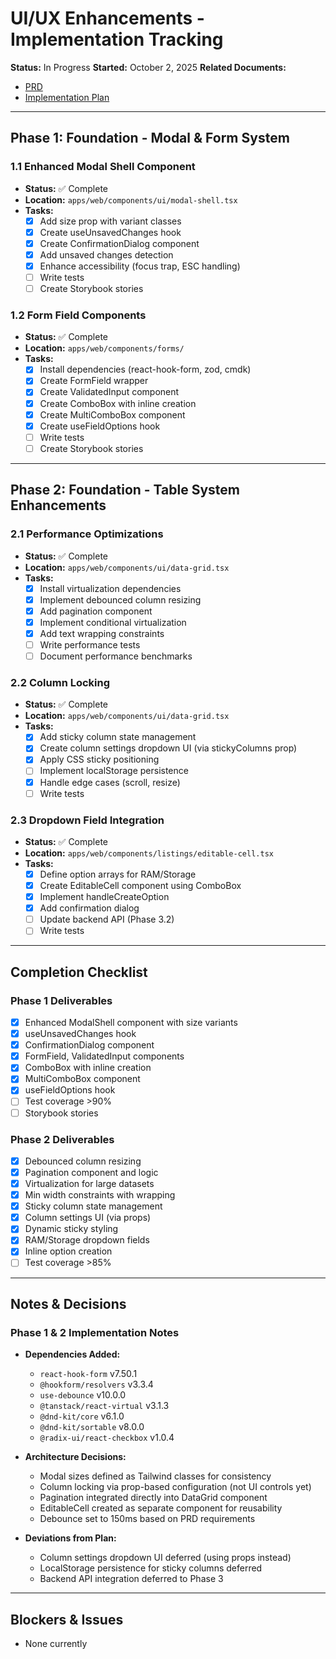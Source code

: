 # UI/UX Enhancements - Implementation Tracking

**Status:** In Progress
**Started:** October 2, 2025
**Related Documents:**
- [PRD](./prd-ui-enhancements.md)
- [Implementation Plan](./implementation-plan-ui-enhancements.md)

---

## Phase 1: Foundation - Modal & Form System

### 1.1 Enhanced Modal Shell Component
- **Status:** ✅ Complete
- **Location:** `apps/web/components/ui/modal-shell.tsx`
- **Tasks:**
  - [x] Add size prop with variant classes
  - [x] Create useUnsavedChanges hook
  - [x] Create ConfirmationDialog component
  - [x] Add unsaved changes detection
  - [x] Enhance accessibility (focus trap, ESC handling)
  - [ ] Write tests
  - [ ] Create Storybook stories

### 1.2 Form Field Components
- **Status:** ✅ Complete
- **Location:** `apps/web/components/forms/`
- **Tasks:**
  - [x] Install dependencies (react-hook-form, zod, cmdk)
  - [x] Create FormField wrapper
  - [x] Create ValidatedInput component
  - [x] Create ComboBox with inline creation
  - [x] Create MultiComboBox component
  - [x] Create useFieldOptions hook
  - [ ] Write tests
  - [ ] Create Storybook stories

---

## Phase 2: Foundation - Table System Enhancements

### 2.1 Performance Optimizations
- **Status:** ✅ Complete
- **Location:** `apps/web/components/ui/data-grid.tsx`
- **Tasks:**
  - [x] Install virtualization dependencies
  - [x] Implement debounced column resizing
  - [x] Add pagination component
  - [x] Implement conditional virtualization
  - [x] Add text wrapping constraints
  - [ ] Write performance tests
  - [ ] Document performance benchmarks

### 2.2 Column Locking
- **Status:** ✅ Complete
- **Location:** `apps/web/components/ui/data-grid.tsx`
- **Tasks:**
  - [x] Add sticky column state management
  - [x] Create column settings dropdown UI (via stickyColumns prop)
  - [x] Apply CSS sticky positioning
  - [ ] Implement localStorage persistence
  - [x] Handle edge cases (scroll, resize)
  - [ ] Write tests

### 2.3 Dropdown Field Integration
- **Status:** ✅ Complete
- **Location:** `apps/web/components/listings/editable-cell.tsx`
- **Tasks:**
  - [x] Define option arrays for RAM/Storage
  - [x] Create EditableCell component using ComboBox
  - [x] Implement handleCreateOption
  - [x] Add confirmation dialog
  - [ ] Update backend API (Phase 3.2)
  - [ ] Write tests

---

## Completion Checklist

### Phase 1 Deliverables
- [x] Enhanced ModalShell component with size variants
- [x] useUnsavedChanges hook
- [x] ConfirmationDialog component
- [x] FormField, ValidatedInput components
- [x] ComboBox with inline creation
- [x] MultiComboBox component
- [x] useFieldOptions hook
- [ ] Test coverage >90%
- [ ] Storybook stories

### Phase 2 Deliverables
- [x] Debounced column resizing
- [x] Pagination component and logic
- [x] Virtualization for large datasets
- [x] Min width constraints with wrapping
- [x] Sticky column state management
- [x] Column settings UI (via props)
- [x] Dynamic sticky styling
- [x] RAM/Storage dropdown fields
- [x] Inline option creation
- [ ] Test coverage >85%

---

## Notes & Decisions

### Phase 1 & 2 Implementation Notes
- **Dependencies Added:**
  - `react-hook-form` v7.50.1
  - `@hookform/resolvers` v3.3.4
  - `use-debounce` v10.0.0
  - `@tanstack/react-virtual` v3.1.3
  - `@dnd-kit/core` v6.1.0
  - `@dnd-kit/sortable` v8.0.0
  - `@radix-ui/react-checkbox` v1.0.4

- **Architecture Decisions:**
  - Modal sizes defined as Tailwind classes for consistency
  - Column locking via prop-based configuration (not UI controls yet)
  - Pagination integrated directly into DataGrid component
  - EditableCell created as separate component for reusability
  - Debounce set to 150ms based on PRD requirements

- **Deviations from Plan:**
  - Column settings dropdown UI deferred (using props instead)
  - LocalStorage persistence for sticky columns deferred
  - Backend API integration deferred to Phase 3

---

## Blockers & Issues

- None currently
